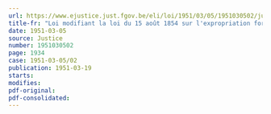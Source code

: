 ```yaml
---
url: https://www.ejustice.just.fgov.be/eli/loi/1951/03/05/1951030502/justel
title-fr: "Loi modifiant la loi du 15 août 1854 sur l'expropriation forcée"
date: 1951-03-05
source: Justice
number: 1951030502
page: 1934
case: 1951-03-05/02
publication: 1951-03-19
starts:
modifies:
pdf-original:
pdf-consolidated:
---
```


